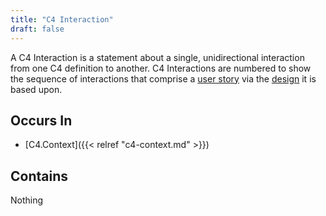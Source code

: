 ```yaml
---
title: "C4 Interaction"
draft: false
---
```


A C4 Interaction is a statement about a single, unidirectional interaction 
from one C4 definition to another.  C4 Interactions are numbered to show the 
sequence of interactions that comprise a [user story](story) via the 
[design](design) it is based upon. 

## Occurs In
* [C4.Context]({{< relref "c4-context.md" >}})

## Contains
Nothing
